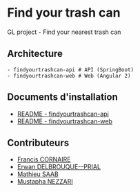 # Find your trash can
GL project - Find your nearest trash can

## Architecture
```
- findyourtrashcan-api # API (SpringBoot)
- findyourtrashcan-web # Web (Angular 2)
```

## Documents d'installation
* [README - findyourtrashcan-api](https://gitlab.com/squirtles/tindev/blob/develop/tindev-api/README.md)
* [README - findyourtrashcan-web](https://gitlab.com/squirtles/tindev/blob/develop/tindev-matching/README.md)

## Contributeurs
* [Francis CORNAIRE](http://github.com/Darkshad)
* [Erwan DELBROUQUE--PRIAL](http://github.com/erwandelbrouqueprial)
* [Mathieu SAAB](http://github.com/ExSoldat)
* [Mustapha NEZZARI](http://github.com/MawsFr)
